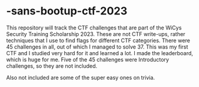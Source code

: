 # -sans-bootup-ctf-2023

This repository will track the CTF challenges that are part of the WiCys Security Training Scholarship 2023. These are not CTF write-ups, rather techniques that I use to find flags for different CTF categories. There were 45 challenges in all, out of which I managed to solve 37. This was my first CTF and I studied very hard for it and learned a lot. I made the leaderboard, which is huge for me.
Five of the 45 challenges were Introductory challenges, so they are not included. 

Also not included are some of the super easy ones on trivia.
